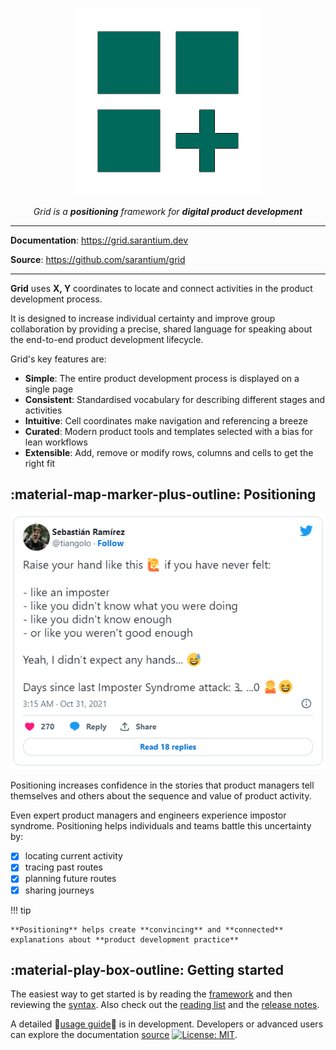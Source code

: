 <p align="center">
  <a><img src="assets\icon-teal-300px.png" alt="Grid"></a>
</p>
<p align="center">
    <em>Grid is a <b>positioning</b> framework for <b>digital product development</b></em>
</p>

---

**Documentation**: <a href="https://grid.sarantium.dev" target="_blank">https://grid.sarantium.dev</a>

**Source**: <a href="https://github.com/sarantium/grid" target="_blank">https://github.com/sarantium/grid</a>

---

**Grid** uses **X, Y** coordinates to locate and connect activities in the product development process.

It is designed to increase individual certainty and improve group collaboration by providing a precise, shared language for speaking about the end-to-end product development lifecycle.

Grid's key features are:

- **Simple**: The entire product development process is displayed on a single page
- **Consistent**: Standardised vocabulary for describing different stages and activities
- **Intuitive**: Cell coordinates make navigation and referencing a breeze
- **Curated**: Modern product tools and templates selected with a bias for lean workflows
- **Extensible**: Add, remove or modify rows, columns and cells to get the right fit

## :material-map-marker-plus-outline: Positioning

<p style="text-align: center"><img src="./assets/impostor.png"></p>

Positioning increases confidence in the stories that product managers tell themselves and others about the sequence and value of product activity.

Even expert product managers and engineers experience impostor syndrome. Positioning helps individuals and teams battle this uncertainty by:

- [x] locating current activity
- [x] tracing past routes
- [x] planning future routes
- [x] sharing journeys

!!! tip

    **Positioning** helps create **convincing** and **connected** explanations about **product development practice**

## :material-play-box-outline: Getting started

The easiest way to get started is by reading the [framework](table.md) and then reviewing the [syntax](syntax.md). Also check out the [reading list](reading-list.md) and the [release notes](release-notes.md).

A detailed 🚧[usage guide](usage.md)🚧 is in development. Developers or advanced users can explore the documentation [source](https://github.com/sarantium/grid) [![License: MIT](https://img.shields.io/badge/License-MIT-yellow.svg)](./license.md).
